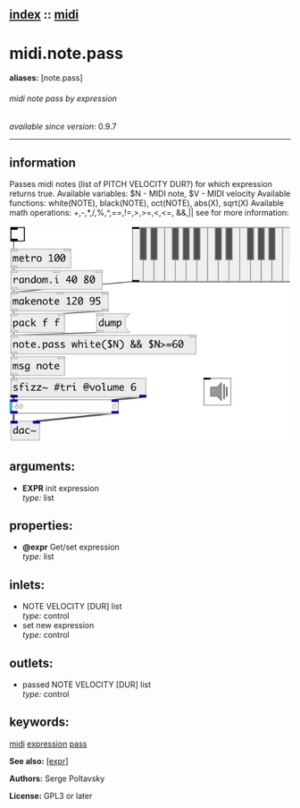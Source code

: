 [index](index.html) :: [midi](category_midi.html)
---

# midi.note.pass
**aliases:** [note.pass]


###### midi note pass by expression

*available since version:* 0.9.7

---


## information
Passes midi notes (list of PITCH VELOCITY DUR?) for which expression returns true. Available variables: $N - MIDI note, $V - MIDI velocity Available functions: white(NOTE), black(NOTE), oct(NOTE), abs(X), sqrt(X) Available math operations: +,-,*,/,%,^,==,!=,&gt;,&gt;=,&lt;,&lt;=, &amp;&amp;,|| see for more information:


[![example](../examples/img/midi.note.pass.jpg)](../examples/pd/midi.note.pass.pd)



## arguments:

* **EXPR**
init expression<br>
_type:_ list<br>





## properties:

* **@expr** 
Get/set expression<br>
_type:_ list<br>



## inlets:

* NOTE VELOCITY [DUR] list<br>
_type:_ control
* set new expression<br>
_type:_ control



## outlets:

* passed NOTE VELOCITY [DUR] list<br>
_type:_ control



## keywords:

[midi](keywords/midi.html)
[expression](keywords/expression.html)
[pass](keywords/pass.html)



**See also:**
[\[expr\]](expr.html)




**Authors:** Serge Poltavsky




**License:** GPL3 or later





